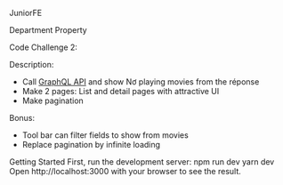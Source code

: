 JuniorFE

Department
Property

Code Challenge 2:

Description:
- Call [GraphQL API](https://ion-movies.herokuapp.com) and show Nơ playing movies from the réponse
- Make 2 pages: List and detail pages with attractive UI
- Make pagination

Bonus:
- Tool bar can filter fields to show from movies
- Replace pagination by infinite loading

Getting Started
First, run the development server:
npm run dev 
yarn dev 
Open http://localhost:3000 with your browser to see the result.
